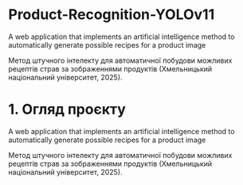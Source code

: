 # Product-Recognition-YOLOv11
A web application that implements an artificial intelligence method to automatically generate possible recipes for a product image

Метод штучного інтелекту для автоматичної побудови можливих рецептів страв за зображеннями продуктів 
(Хмельницький національний університет, 2025).

# 1. Огляд проєкту
A web application that implements an artificial intelligence method to automatically generate possible recipes for a product image

Метод штучного інтелекту для автоматичної побудови можливих рецептів страв за зображеннями продуктів 
(Хмельницький національний університет, 2025).
